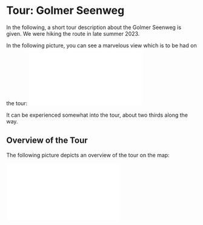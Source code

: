 # Tour: Golmer Seenweg

In the following, a short tour description about the Golmer Seenweg
is given. We were hiking the route in late summer 2023.

In the following picture, you can see a marvelous view which is to
be had on the tour:
![View of the Rätikon Group approximately two thirds along the way.|160x120](IMG_4025.pdf)

It can be experienced somewhat into the tour, about two thirds along
the way.

## Overview of the Tour

The following picture depicts an overview of the tour on the map:

![The map overview of the tour|200x120](IMG_4053.pdf)
